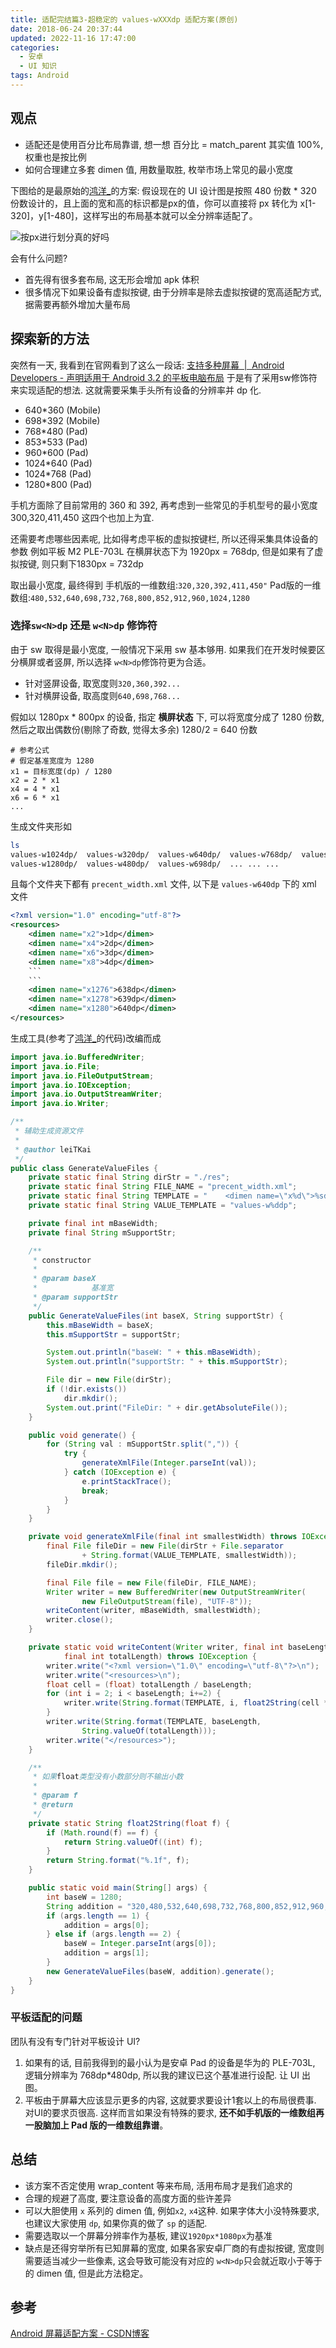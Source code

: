 ```yaml
---
title: 适配完结篇3-超稳定的 values-wXXXdp 适配方案(原创)
date: 2018-06-24 20:37:44
updated: 2022-11-16 17:47:00
categories:
  - 安卓
  - UI 知识
tags: Android
---
```


## 观点

* 适配还是使用百分比布局靠谱, 想一想 百分比 = match_parent 其实值 100%, 权重也是按比例
* 如何合理建立多套 dimen 值, 用数量取胜, 枚举市场上常见的最小宽度

下图给的是最原始的[鸿洋_](https://blog.csdn.net/lmj623565791)的方案:
假设现在的 UI 设计图是按照 480 份数 * 320 份数设计的，且上面的宽和高的标识都是px的值，你可以直接将 px 转化为 x[1-320]，y[1-480]，这样写出的布局基本就可以全分辨率适配了。

![按px进行划分真的好吗](https://upload-images.jianshu.io/upload_images/1662509-35809cc014f75b67.png?imageMogr2/auto-orient/strip%7CimageView2/2/w/1240)

会有什么问题?

* 首先得有很多套布局, 这无形会增加 apk 体积
* 很多情况下如果设备有虚拟按键, 由于分辨率是除去虚拟按键的宽高适配方式, 据需要再额外增加大量布局

## 探索新的方法

突然有一天, 我看到在官网看到了这么一段话: [支持多种屏幕  |  Android Developers - 声明适用于 Android 3.2 的平板电脑布局](https://developer.android.google.cn/guide/practices/screens_support#DeclaringTabletLayouts)
于是有了采用sw修饰符来实现适配的想法. 这就需要采集手头所有设备的分辨率并 dp 化.

* 640*360 (Mobile)
* 698*392 (Mobile)
* 768*480 (Pad)
* 853*533 (Pad)
* 960*600 (Pad)
* 1024*640 (Pad)
* 1024*768 (Pad)
* 1280*800 (Pad)

手机方面除了目前常用的 360 和 392, 再考虑到一些常见的手机型号的最小宽度 300,320,411,450 这四个也加上为宜.

还需要考虑哪些因素呢, 比如得考虑平板的虚拟按键栏, 所以还得采集具体设备的参数
例如平板 M2 PLE-703L 在横屏状态下为 1920px = 768dp, 但是如果有了虚拟按键, 则只剩下1830px = 732dp

取出最小宽度, 最终得到
手机版的一维数组:`320,320,392,411,450"`
Pad版的一维数组:`480,532,640,698,732,768,800,852,912,960,1024,1280`

### 选择`sw<N>dp` 还是 `w<N>dp` 修饰符

 由于 sw 取得是最小宽度, 一般情况下采用 sw 基本够用. 如果我们在开发时候要区分横屏或者竖屏, 所以选择 `w<N>dp`修饰符更为合适。

* 针对竖屏设备, 取宽度则`320,360,392...`
* 针对横屏设备, 取高度则`640,698,768...`

假如以 1280px * 800px 的设备, 指定 **横屏状态** 下, 可以将宽度分成了 1280 份数, 然后之取出偶数份(剔除了奇数, 觉得太多余) 1280/2 = 640 份数

```text
# 参考公式
# 假定基准宽度为 1280
x1 = 目标宽度(dp) / 1280
x2 = 2 * x1
x4 = 4 * x1
x6 = 6 * x1
...
```

生成文件夹形如

```sh
ls
values-w1024dp/  values-w320dp/  values-w640dp/  values-w768dp/  values-w852dp/
values-w1280dp/  values-w480dp/  values-w698dp/  ... ... ...
```

且每个文件夹下都有 `precent_width.xml` 文件, 以下是 `values-w640dp` 下的 xml 文件

```xml
<?xml version="1.0" encoding="utf-8"?>
<resources>
    <dimen name="x2">1dp</dimen>
    <dimen name="x4">2dp</dimen>
    <dimen name="x6">3dp</dimen>
    <dimen name="x8">4dp</dimen>
    ```
    ```
    <dimen name="x1276">638dp</dimen>
    <dimen name="x1278">639dp</dimen>
    <dimen name="x1280">640dp</dimen>
</resources>
```

生成工具(参考了[鸿洋_]((https://blog.csdn.net/lmj623565791))的代码)改编而成

```java
import java.io.BufferedWriter;
import java.io.File;
import java.io.FileOutputStream;
import java.io.IOException;
import java.io.OutputStreamWriter;
import java.io.Writer;

/**
 * 辅助生成资源文件
 *
 * @author leiTKai
 */
public class GenerateValueFiles {
    private static final String dirStr = "./res";
    private static final String FILE_NAME = "precent_width.xml";
    private static final String TEMPLATE = "    <dimen name=\"x%d\">%sdp</dimen>\n";
    private static final String VALUE_TEMPLATE = "values-w%ddp";

    private final int mBaseWidth;
    private final String mSupportStr;

    /**
     * constructor
     *
     * @param baseX
     *            基准宽
     * @param supportStr
     */
    public GenerateValueFiles(int baseX, String supportStr) {
        this.mBaseWidth = baseX;
        this.mSupportStr = supportStr;

        System.out.println("baseW: " + this.mBaseWidth);
        System.out.println("supportStr: " + this.mSupportStr);

        File dir = new File(dirStr);
        if (!dir.exists())
            dir.mkdir();
        System.out.print("FileDir: " + dir.getAbsoluteFile());
    }

    public void generate() {
        for (String val : mSupportStr.split(",")) {
            try {
                generateXmlFile(Integer.parseInt(val));
            } catch (IOException e) {
                e.printStackTrace();
                break;
            }
        }
    }

    private void generateXmlFile(final int smallestWidth) throws IOException {
        final File fileDir = new File(dirStr + File.separator
                + String.format(VALUE_TEMPLATE, smallestWidth));
        fileDir.mkdir();

        final File file = new File(fileDir, FILE_NAME);
        Writer writer = new BufferedWriter(new OutputStreamWriter(
                new FileOutputStream(file), "UTF-8"));
        writeContent(writer, mBaseWidth, smallestWidth);
        writer.close();
    }

    private static void writeContent(Writer writer, final int baseLength,
            final int totalLength) throws IOException {
        writer.write("<?xml version=\"1.0\" encoding=\"utf-8\"?>\n");
        writer.write("<resources>\n");
        float cell = (float) totalLength / baseLength;
        for (int i = 2; i < baseLength; i+=2) {
            writer.write(String.format(TEMPLATE, i, float2String(cell * i)));
        }
        writer.write(String.format(TEMPLATE, baseLength,
                String.valueOf(totalLength)));
        writer.write("</resources>");
    }

    /**
     * 如果float类型没有小数部分则不输出小数
     *
     * @param f
     * @return
     */
    private static String float2String(float f) {
        if (Math.round(f) == f) {
            return String.valueOf((int) f);
        }
        return String.format("%.1f", f);
    }

    public static void main(String[] args) {
        int baseW = 1280;
        String addition = "320,480,532,640,698,732,768,800,852,912,960,1024,1280";
        if (args.length == 1) {
            addition = args[0];
        } else if (args.length == 2) {
            baseW = Integer.parseInt(args[0]);
            addition = args[1];
        }
        new GenerateValueFiles(baseW, addition).generate();
    }
}
```

### 平板适配的问题

团队有没有专门针对平板设计 UI?

1. 如果有的话, 目前我得到的最小认为是安卓 Pad 的设备是华为的 PLE-703L, 逻辑分辨率为 768dp*480dp, 所以我的建议已这个基准进行设配. 让 UI 出图。
2. 平板由于屏幕大应该显示更多的内容, 这就要求要设计1套以上的布局很费事. 对UI的要求页很高. 这样而言如果没有特殊的要求, **还不如手机版的一维数组再一股脑加上 Pad 版的一维数组靠谱**。

## 总结

* 该方案不否定使用 wrap_content 等来布局, 活用布局才是我们追求的
* 合理的规避了高度, 要注意设备的高度方面的些许差异
* 可以大胆使用 `x` 系列的 dimen 值, 例如`x2`, `x4`这种. 如果字体大小没特殊要求, 也建议大家使用 `dp`, 如果你真的做了 `sp` 的适配.
* 需要选取以一个屏幕分辨率作为基板, 建议`1920px*1080px`为基准
* 缺点是还得穷举所有已知屏幕的宽度, 如果各家安卓厂商的有虚拟按键, 宽度则需要适当减少一些像素, 这会导致可能没有对应的 `w<N>dp`只会就近取小于等于的 dimen 值, 但是此方法稳定。

## 参考

[Android 屏幕适配方案 - CSDN博客](https://blog.csdn.net/lmj623565791/article/details/45460089)
